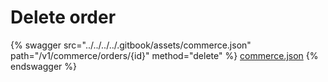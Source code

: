 # Delete order

{% swagger src="../../../../.gitbook/assets/commerce.json" path="/v1/commerce/orders/{id}" method="delete" %}
[commerce.json](../../../../.gitbook/assets/commerce.json)
{% endswagger %}
